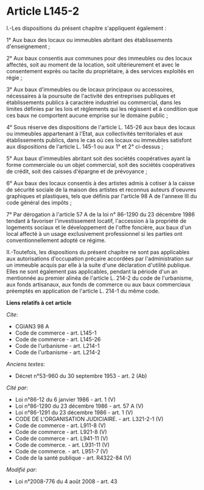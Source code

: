 # Article L145-2

I.-Les dispositions du présent chapitre s'appliquent également : 

1° Aux baux des locaux ou immeubles abritant des établissements d'enseignement ; 

2° Aux baux consentis aux communes pour des immeubles ou des locaux affectés, soit au moment de la location, soit
ultérieurement et avec le consentement exprès ou tacite du propriétaire, à des services exploités en régie ; 

3° Aux baux d'immeubles ou de locaux principaux ou accessoires, nécessaires à la poursuite de l'activité des entreprises
publiques et établissements publics à caractère industriel ou commercial, dans les limites définies par les lois et
règlements qui les régissent et à condition que ces baux ne comportent aucune emprise sur le domaine public ; 

4° Sous réserve des dispositions de l'article L. 145-26 aux baux des locaux ou immeubles appartenant à l'Etat, aux
collectivités territoriales et aux établissements publics, dans le cas où ces locaux ou immeubles satisfont aux dispositions
de l'article L. 145-1 ou aux 1° et 2° ci-dessus ; 

5° Aux baux d'immeubles abritant soit des sociétés coopératives ayant la forme commerciale ou un objet commercial, soit des
sociétés coopératives de crédit, soit des caisses d'épargne et de prévoyance ; 

6° Aux baux des locaux consentis à des artistes admis à cotiser à la caisse de sécurité sociale de la maison des artistes et
reconnus auteurs d'oeuvres graphiques et plastiques, tels que définis par l'article 98 A de l'annexe III du code général des
impôts ; 

7° Par dérogation à l'article 57 A de la loi n° 86-1290 du 23 décembre 1986 tendant à favoriser l'investissement locatif,
l'accession à la propriété de logements sociaux et le développement de l'offre foncière, aux baux d'un local affecté à un
usage exclusivement professionnel si les parties ont conventionnellement adopté ce régime. 

II.-Toutefois, les dispositions du présent chapitre ne sont pas applicables aux autorisations d'occupation précaire accordées
par l'administration sur un immeuble acquis par elle à la suite d'une déclaration d'utilité publique. Elles ne sont également
pas applicables, pendant la période d'un an mentionnée au premier alinéa de l'article L. 214-2 du code de l'urbanisme, aux
fonds artisanaux, aux fonds de commerce ou aux baux commerciaux préemptés en application de l'article L. 214-1 du même code.

**Liens relatifs à cet article**

_Cite_:

  - CGIAN3 98 A
  - Code de commerce - art. L145-1
  - Code de commerce - art. L145-26
  - Code de l'urbanisme - art. L214-1
  - Code de l'urbanisme - art. L214-2

_Anciens textes_:

  - Décret n°53-960 du 30 septembre 1953 - art. 2 (Ab)

_Cité par_:

  - Loi n°86-12 du 6 janvier 1986 - art. 1 (V)
  - Loi n°86-1290 du 23 décembre 1986 - art. 57 A (V)
  - Loi n°86-1291 du 23 décembre 1986 - art. 1 (V)
  - CODE DE L'ORGANISATION JUDICIAIRE. - art. L321-2-1 (V)
  - Code de commerce - art. L911-8 (V)
  - Code de commerce - art. L921-8 (V)
  - Code de commerce - art. L941-11 (V)
  - Code de commerce. - art. L931-11 (V)
  - Code de commerce. - art. L951-7 (V)
  - Code de la santé publique - art. R4322-84 (V)

_Modifié par_:

  - Loi n°2008-776 du 4 août 2008 - art. 43
